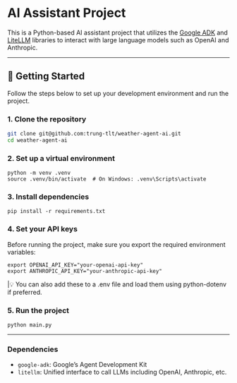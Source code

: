 # AI Assistant Project

This is a Python-based AI assistant project that utilizes the [Google ADK](https://developers.google.com/adk) and [LiteLLM](https://github.com/BerriAI/litellm) libraries to interact with large language models such as OpenAI and Anthropic.

---

## 🚀 Getting Started

Follow the steps below to set up your development environment and run the project.

### 1. Clone the repository

```bash
git clone git@github.com:trung-tlt/weather-agent-ai.git
cd weather-agent-ai
```
### 2. Set up a virtual environment
```
python -m venv .venv
source .venv/bin/activate  # On Windows: .venv\Scripts\activate
```
### 3. Install dependencies
```
pip install -r requirements.txt
```
### 4. Set your API keys

Before running the project, make sure you export the required environment variables:
```
export OPENAI_API_KEY="your-openai-api-key"
export ANTHROPIC_API_KEY="your-anthropic-api-key"
```
|💡 You can also add these to a .env file and load them using python-dotenv if preferred.

### 5. Run the project
```
python main.py
```

---

### Dependencies
- `google-adk`: Google’s Agent Development Kit
- `litellm`: Unified interface to call LLMs including OpenAI, Anthropic, etc.
